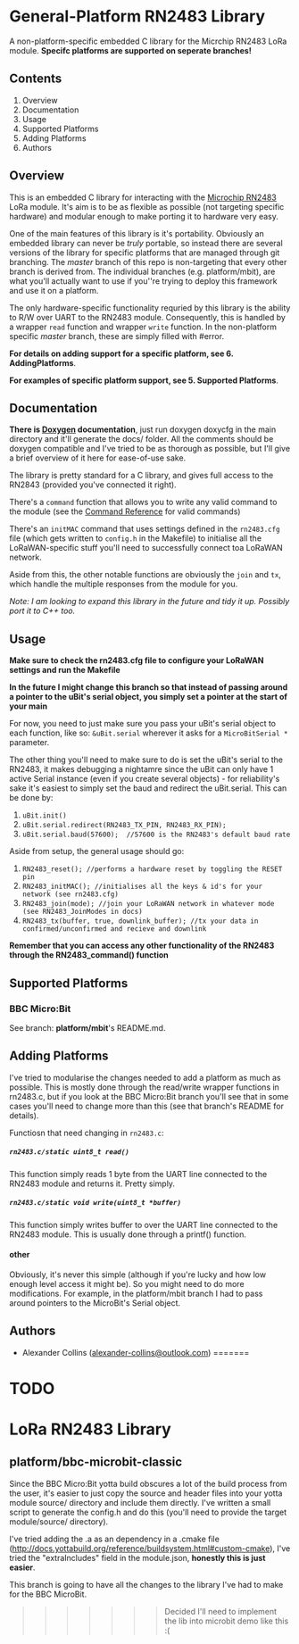 # General-Platform RN2483 Library
A non-platform-specific embedded C library for the Micrchip RN2483 LoRa module.
**Specifc platforms are supported on seperate branches!**

## Contents
1. Overview
2. Documentation
4. Usage
5. Supported Platforms
6. Adding Platforms
7. Authors

## Overview
This is an embedded C library for interacting with the [Microchip RN2483](https://www.microchip.com/wwwproducts/en/RN2483) LoRa module. It's aim is to be as flexible as possible (not targeting specific hardware) and modular enough to make porting it to hardware very easy.

One of the main features of this library is it's portability. Obviously an embedded library can never be _truly_ portable, so instead there are several versions of the library for specific platforms that are managed through git branching. The _master_ branch of this repo is non-targeting that every other branch is derived from. The individual branches (e.g. platform/mbit), are what you'll actually want to use if you''re trying to deploy this framework and use it on a platform.

The only hardware-specific functionality requried by this library is the ability to R/W over UART to the RN2483 module. Consequently, this is handled by a wrapper ```read``` function and wrapper ```write``` function. In the non-platform specific _master_ branch, these are simply filled with #error.

**For details on adding support for a specific platform, see 6. AddingPlatforms**.

**For examples of specific platform support, see 5. Supported Platforms**.


## Documentation
**There is [Doxygen](http://www.stack.nl/~dimitri/doxygen/) documentation**, just run doxygen doxycfg in the main directory and it'll generate the docs/ folder. All the comments should be doxygen compatible and I've tried to be as thorough as possible, but I'll give a brief overview of it here for ease-of-use sake.

The library is pretty standard for a C library, and gives full access to the RN2843 (provided you've connected it right). 

There's a ```command``` function that allows you to write any valid command to the module (see the [Command Reference](http://ww1.microchip.com/downloads/en/DeviceDoc/40001784B.pdf) for valid commands)

There's an ```initMAC``` command that uses settings defined in the ```rn2483.cfg``` file (which gets written to ```config.h``` in the Makefile) to initialise all the LoRaWAN-specific stuff you'll need to successfully connect toa LoRaWAN network.

Aside from this, the other notable functions are obviously the ```join``` and ```tx```, which handle the multiple responses from the module for you.

_Note: I am looking to expand this library in the future and tidy it up. Possibly port it to C++ too._

## Usage
**Make sure to check the rn2483.cfg file to configure your LoRaWAN settings and run the Makefile**

**In the future I might change this branch so that instead of passing around a pointer to the uBit's serial object, you simply set a pointer at the start of your main**

For now, you need to just make sure you pass your uBit's serial object to each function, like so: ```&uBit.serial``` wherever it asks for a ```MicroBitSerial *``` parameter.

The other thing you'll need to make sure to do is set the uBit's serial to the RN2483, it makes debugging a nightamre since the uBit can only have 1 active Serial instance (even if you create several objects) - for reliability's sake it's easiest to simply set the baud and redirect the uBit.serial. This can be done by:
1. ```uBit.init()```
2. ```uBit.serial.redirect(RN2483_TX_PIN, RN2483_RX_PIN);```
3. ```uBit.serial.baud(57600);	//57600 is the RN2483's default baud rate```

Aside from setup, the general usage should go:
1. ```RN2483_reset(); //performs a hardware reset by toggling the RESET pin```
2. ```RN2483_initMAC(); //initialises all the keys & id's for your network (see rn2483.cfg)```
3. ```RN2483_join(mode); //join your LoRaWAN network in whatever mode (see RN2483_JoinModes in docs)```
4. ```RN2483_tx(buffer, true, downlink_buffer);	//tx your data in confirmed/unconfirmed and recieve and downlink```

**Remember that you can access any other functionality of the RN2483 through the RN2483_command() function**


## Supported Platforms
### BBC Micro:Bit
See branch: **platform/mbit**'s README.md.


## Adding Platforms
I've tried to modularise the changes needed to add a platform as much as possible. This is mostly done through the read/write wrapper functions in rn2483.c, but if you look at the BBC Micro:Bit branch you'll see that in some cases you'll need to change more than this (see that branch's README for details).

Functiosn that need changing in ```rn2483.c```:

##### ```rn2483.c/static uint8_t read()```

This function simply reads 1 byte from the UART line connected to the RN2483 module and returns it. Pretty simply.

##### ```rn2483.c/static void write(uint8_t *buffer)```

This function simply writes buffer to over the UART line connected to the RN2483 module. This is usually done through a printf() function.

#### other
Obviously, it's never this simple (although if you're lucky and how low enough level access it might be). So you might need to do more modifications. For example, in the platform/mbit branch I had to pass around pointers to the MicroBit's Serial object.


## Authors
- Alexander Collins (alexander-collins@outlook.com)
=======
# TODO

# LoRa RN2483 Library
## platform/bbc-microbit-classic
Since the BBC Micro:Bit yotta build obscures a lot of the build process from the user, it's easier to just copy the source and header files into your yotta module source/ directory and include them directly.
I've written a small script to generate the config.h and do this (you'll need to provide the target module/source/ directory).

I've tried adding the .a as an dependency in a .cmake file (http://docs.yottabuild.org/reference/buildsystem.html#custom-cmake), I've tried the "extraIncludes" field in the module.json, **honestly this is just easier**.

This branch is going to have all the changes to the library I've had to make for the BBC MicroBit.
>>>>>>> Decided I'll need to implement the lib into microbit demo like this :(
